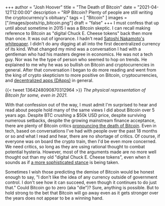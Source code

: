 +++
author = "Josh Hoover"
title = "The Death of Bitcoin"
date = "2021-04-12T12:00:00"
description = "RIP Bitcoin? Plenty of people are still writing the cryptocurrency's obituary."
tags = [
    "Bitcoin"
]
images = ["/images/posts/rip_bitcoin.png"]
draft = "false"
+++
I must confess that up until about sometime in 2015 I was a Bitcoin skeptic. I can recall making reference to Bitcoin as "digital Chuck E. Cheese tokens" back then more than once. It was out of ignorance. I hadn't read [Satoshi Nakamoto's whitepaper](https://bitcoin.org/bitcoin.pdf). I didn't do any digging at all into the first decentralized currency of its kind. What changed my mind was a conversation I had with a gentleman who had his masters degree in economics. He was not a tech guy. Nor was he the type of person who seemed to hop on trends. He explained to me why he was so bullish on Bitcoin and cryptocurrencies in general. After that conversation I began to do more reading and went from the king of crypto skepticism to more positive on Bitcoin, cryptocurrencies, and [decentralized apps (DApps)](https://www.stateofthedapps.com/) in general.

{{< tweet 1364248090870312964 >}}
_The physical representation of Bitcoin for some, even in 2021._

With that confession out of the way, I must admit I'm surprised to hear and read about people hold many of the same views I did about Bitcoin over 5 years ago. Despite BTC crushing a $50k USD price, despite surviving numerous setbacks, despite the growing mainstream finance acceptance, there are plenty of Bitcoin critics [pronouncing the death of Bitcoin](https://99bitcoins.com/bitcoin-obituaries/). Even in tech, based on conversations I've had with people over the past 18 months or so and what I read and hear, there are no shortage of critics. Of course, if everyone was on board the crypto train, then I'd be even more concerned. We need critics, so long as they are using rational thought to combat potential hysteria. However, most of the arguments made are no more well thought out than my old "digital Chuck E. Cheese tokens", even when it sounds as if [a more sophisticated stance](https://nourielroubini.com/the-great-crypto-heist/) is being taken.

Sometimes I wish those predicting the demise of Bitcoin would be honest enough to say, "I don't like the idea of any currency outside of government control. I don't see how it can succeed, even though it continues to do just that." Could Bitcoin go to zero (aka "die")? Sure, anything is possible. But to hold strong to the bet that Bitcoin will go away even as it gets stronger over the years does not appear to be a winning hand.